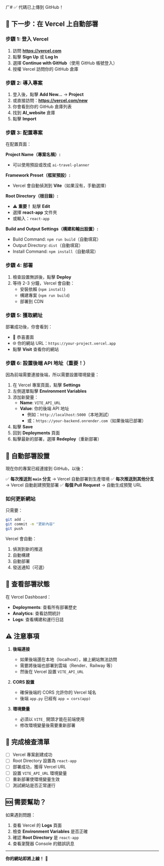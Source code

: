 ㄏ# ✅ 代碼已上傳到 GitHub！

## 🎉 下一步：在 Vercel 上自動部署

### 步驟 1: 登入 Vercel

1. 訪問 **https://vercel.com**
2. 點擊 **Sign Up** 或 **Log In**
3. 選擇 **Continue with GitHub**（使用 GitHub 帳號登入）
4. 授權 Vercel 訪問你的 GitHub 倉庫

### 步驟 2: 導入專案

1. 登入後，點擊 **Add New...** → **Project**
2. 或直接訪問：**https://vercel.com/new**
3. 你會看到你的 GitHub 倉庫列表
4. 找到 **AI_website** 倉庫
5. 點擊 **Import**

### 步驟 3: 配置專案

在配置頁面：

**Project Name（專案名稱）:**
- 可以使用預設或改成 `ai-travel-planner`

**Framework Preset（框架預設）:**
- Vercel 會自動偵測到 **Vite**（如果沒有，手動選擇）

**Root Directory（根目錄）:**
- ⚠️ **重要！** 點擊 **Edit**
- 選擇 **react-app** 文件夾
- 或輸入：`react-app`

**Build and Output Settings（構建和輸出設置）:**
- Build Command: `npm run build`（自動填寫）
- Output Directory: `dist`（自動填寫）
- Install Command: `npm install`（自動填寫）

### 步驟 4: 部署

1. 檢查設置無誤後，點擊 **Deploy**
2. 等待 2-3 分鐘，Vercel 會自動：
   - 安裝依賴 (`npm install`)
   - 構建專案 (`npm run build`)
   - 部署到 CDN

### 步驟 5: 獲取網址

部署成功後，你會看到：
- 🎊 恭喜畫面
- 🌐 你的網站 URL：`https://your-project.vercel.app`
- 點擊 **Visit** 查看你的網站

### 步驟 6: 設置後端 API 地址（重要！）

因為前端需要連接後端，所以需要設置環境變量：

1. 在 Vercel 專案頁面，點擊 **Settings**
2. 左側選單點擊 **Environment Variables**
3. 添加新變量：
   - **Name**: `VITE_API_URL`
   - **Value**: 你的後端 API 地址
     - 例如：`http://localhost:5000`（本地測試）
     - 或：`https://your-backend.onrender.com`（如果後端已部署）
4. 點擊 **Save**
5. 回到 **Deployments** 頁面
6. 點擊最新的部署，選擇 **Redeploy**（重新部署）

## 🔄 自動部署設置

現在你的專案已經連接到 GitHub，以後：

✅ **每次推送到 `main` 分支** → Vercel 自動部署到生產環境
✅ **每次推送到其他分支** → Vercel 自動創建預覽部署
✅ **每個 Pull Request** → 自動生成預覽 URL

### 如何更新網站

只需要：
```bash
git add .
git commit -m "更新內容"
git push
```

Vercel 會自動：
1. 偵測到新的推送
2. 自動構建
3. 自動部署
4. 發送通知（可選）

## 📱 查看部署狀態

在 Vercel Dashboard：
- **Deployments**: 查看所有部署歷史
- **Analytics**: 查看訪問統計
- **Logs**: 查看構建和運行日誌

## ⚠️ 注意事項

1. **後端連接**
   - 如果後端還在本地（localhost），線上網站無法訪問
   - 需要將後端也部署到雲端（Render、Railway 等）
   - 然後在 Vercel 設置 `VITE_API_URL`

2. **CORS 設置**
   - 確保後端的 CORS 允許你的 Vercel 域名
   - 後端 `app.py` 已經有 `app = cors(app)`

3. **環境變量**
   - 必須以 `VITE_` 開頭才能在前端使用
   - 修改環境變量後需要重新部署

## 🎯 完成檢查清單

- [ ] Vercel 專案創建成功
- [ ] Root Directory 設置為 `react-app`
- [ ] 部署成功，獲得 Vercel URL
- [ ] 設置 `VITE_API_URL` 環境變量
- [ ] 重新部署使環境變量生效
- [ ] 測試網站是否正常運行

## 🆘 需要幫助？

如果遇到問題：
1. 查看 Vercel 的 **Logs** 頁面
2. 檢查 **Environment Variables** 是否正確
3. 確認 **Root Directory** 是 `react-app`
4. 查看瀏覽器 Console 的錯誤訊息

---

**你的網站即將上線！** 🚀
